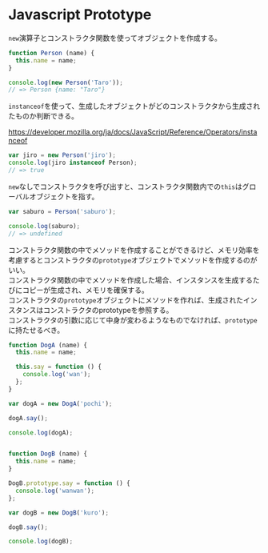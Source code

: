 # Javascript Prototype


`new`演算子とコンストラクタ関数を使ってオブジェクトを作成する。

```js
function Person (name) {
  this.name = name;
}

console.log(new Person('Taro'));
// => Person {name: "Taro"}
```

`instanceof`を使って、生成したオブジェクトがどのコンストラクタから生成されたものか判断できる。

https://developer.mozilla.org/ja/docs/JavaScript/Reference/Operators/instanceof

```js
var jiro = new Person('jiro');
console.log(jiro instanceof Person);
// => true
```

`new`なしでコンストラクタを呼び出すと、コンストラクタ関数内での`this`はグローバルオブジェクトを指す。

```js
var saburo = Person('saburo');

console.log(saburo);
// => undefined
```

コンストラクタ関数の中でメソッドを作成することができるけど、メモリ効率を考慮するとコンストラクタの`prototype`オブジェクトでメソッドを作成するのがいい。  
コンストラクタ関数の中でメソッドを作成した場合、インスタンスを生成するたびにコピーが生成され、メモリを確保する。  
コンストラクタの`prototype`オブジェクトにメソッドを作れば、生成されたインスタンスはコンストラクタのprototypeを参照する。  
コンストラクタの引数に応じて中身が変わるようなものでなければ、`prototype`に持たせるべき。

```js
function DogA (name) {
  this.name = name;

  this.say = function () {
    console.log('wan');
  };
}

var dogA = new DogA('pochi');

dogA.say();

console.log(dogA);


function DogB (name) {
  this.name = name;
}

DogB.prototype.say = function () {
  console.log('wanwan');
};

var dogB = new DogB('kuro');

dogB.say();

console.log(dogB);
```
